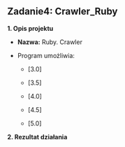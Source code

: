 ## Zadanie4: Crawler_Ruby
  

**1. Opis projektu**
* **Nazwa:** Ruby. Crawler
* Program umożliwia:

    * [3.0]

    * [3.5]

    * [4.0]

    * [4.5]

    * [5.0]


**2. Rezultat działania**